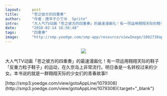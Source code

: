 ```yaml
---
layout:     post
title:      "苍之彼方的四重奏"
author:     "作者：唐辛子ひでゆ  Sprite"
intro:      "大人气TV动画「苍之彼方的四重奏」的最速漫画化！有一项运用翱翔天际的鞋子「反重力粒子鞋子」的运动，在久奈岛上非常流行。明日香是一名转校过来的少女。本书说的就是一群翱翔天际的少女们的青春故事!!"
date:       "2018-02-14 16:56:48"
tags:       "四重奏"
image:      "http://smp.yoedge.com/smp-app/resource/viewImage/1002738appline.png"
---
```

<div style="text-align: center">
<p><img src="http://smp.yoedge.com/smp-app/resource/viewImage/1002738appline.png"/></p>
</div>
<p class="post-meta">
<span>大人气TV动画「苍之彼方的四重奏」的最速漫画化！有一项运用翱翔天际的鞋子「反重力粒子鞋子」的运动，在久奈岛上非常流行。明日香是一名转校过来的少女。本书说的就是一群翱翔天际的少女们的青春故事!!</span>
</p>
[http://smp3.yoedge.com/view/gotoAppLine/1079308](http://smp3.yoedge.com/view/gotoAppLine/1079308){:target="_blank"}


